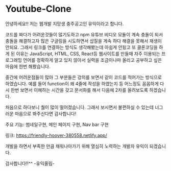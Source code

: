 # Youtube-Clone 

안녕하세요!! 저는 웹개발 지망생 충주공고인 유익이라고 합니다. 

코드를 짜다가 어려운것들이 많기도하고 npm 유튜브 비디오 모듈이 계속 충돌이 되서 충돌을 해결하고자 많은 구글링을 시도하면서 삽질을 계속 하다 해결을 못해서 재생이 안되요. 그래서 링크를 연결하는 방식도 생각해봤는데 아쉽게 안됬고 또 클론코딩을 하게 된 이유는 JavaScript, HTML, CSS, React등 웹사이트를 만들때 자주 이용되는 프로그래밍 언어를 정확하게 알고 있지 않아서 실력을 조금이나마 올리고 공부하고 싶은 마음에 한번 해봤습니다. 

중간에 어려운점들이 많아 그 부분들은 강의를 보면서 같이 코드를 적어가는 방식으로 하였습니다. 
예를 들어 function이 왜 4줄에 작성을 하였는지 등 어느정도 꼼꼼하게 다시 한번 보면서 이해하는 시간을 갖고 문서화를 해서 다음에 2차를 올려보도록 하겠습니다.

처음으로 하다보니 퀄이 많이 떨어졌습니다. 그래서 보시면서 불편하실 수 있는데 너그러운 마음으로 봐주신다면 감사합니다!

주요 기능: 썸네일구현, 메인 페이지 구현, Nav bar 구현

링크: https://friendly-hoover-380558.netlify.app/

개발을 하면서 부족한 만큼 채워나아가기 위해 열심히 노력하는 개발자 유익이 되겠습니다.

감사합니다!!^^
-유익올림-
